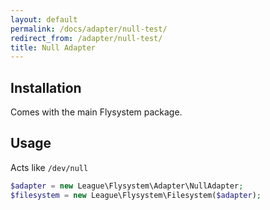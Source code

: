 ```yaml
---
layout: default
permalink: /docs/adapter/null-test/
redirect_from: /adapter/null-test/
title: Null Adapter
---
```


## Installation

Comes with the main Flysystem package.

## Usage

Acts like `/dev/null`

```php
$adapter = new League\Flysystem\Adapter\NullAdapter;
$filesystem = new League\Flysystem\Filesystem($adapter);
```
